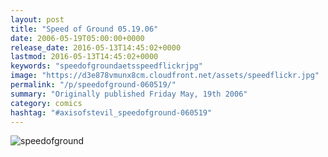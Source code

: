 ```yaml
---
layout: post
title: "Speed of Ground 05.19.06"
date: 2006-05-19T05:00:00+0000
release_date: 2016-05-13T14:45:02+0000
lastmod: 2016-05-13T14:45:02+0000
keywords: "speedofgroundaetsspeedflickrjpg"
image: "https://d3e878vmunx8cm.cloudfront.net/assets/speedflickr.jpg"
permalink: "/p/speedofground-060519/"
summary: "Originally published Friday May, 19th 2006"
category: comics
hashtag: "#axisofstevil_speedofground-060519"
---
```


![speedofground](https://d3e878vmunx8cm.cloudfront.net/assets/speedflickr.jpg)
